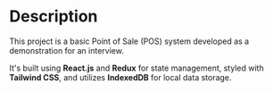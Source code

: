 # Description

This project is a basic Point of Sale (POS) system developed as a demonstration for an interview.

It's built using **React.js** and **Redux** for state management, styled with **Tailwind CSS**, and utilizes **IndexedDB** for local data storage.
